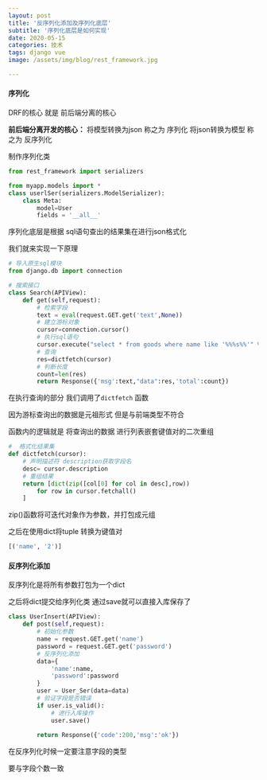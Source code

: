 ```yaml
---
layout: post
title: '反序列化添加及序列化底层'
subtitle: '序列化底层是如何实现'
date: 2020-05-15
categories: 技术
tags: django vue 
image: /assets/img/blog/rest_framework.jpg

---
```


####  序列化

DRF的核心 就是 前后端分离的核心

**前后端分离开发的核心：**
将模型转换为json 称之为 序列化
将json转换为模型 称之为 反序列化

制作序列化类

```python
from rest_framework import serializers

from myapp.models import *
class userlSer(serializers.ModelSerializer):
    class Meta:
        model=User
        fields = '__all__'
```

序列化底层是根据 sql语句查出的结果集在进行json格式化

我们就来实现一下原理

```python
# 导入原生sql模块
from django.db import connection

# 搜索接口
class Search(APIView):
    def get(self,request):
        # 检索字段
        text = eval(request.GET.get('text',None))
        # 建立游标对象
        cursor=connection.cursor()
        # 执行sql语句
        cursor.execute("select * from goods where name like '%%%s%%'" %text)
        # 查询
        res=dictfetch(cursor)
        # 判断长度
        count=len(res)
        return Response({'msg':text,"data":res,'total':count})

```

在执行查询的部分 我们调用了``dictfetch`` 函数 

因为游标查询出的数据是元祖形式 但是与前端类型不符合

函数内的逻辑就是 将查询出的数据 进行列表嵌套键值对的二次重组

```python
#  格式化结果集
def dictfetch(cursor):
    # 声明描述符 description获取字段名
    desc= cursor.description
    # 重组结果
    return [dict(zip([col[0] for col in desc],row))
        for row in cursor.fetchall()
    ]
```

zip()函数将可迭代对象作为参数，并打包成元组   

之后在使用dict将tuple 转换为键值对

```python
[('name', '2')]
```

#### 反序列化添加

反序列化是将所有参数打包为一个dict   

之后将dict提交给序列化类 通过save就可以直接入库保存了

```python
class UserInsert(APIView):
    def post(self,request):
        # 初始化参数
        name = request.GET.get('name')
        password = request.GET.get('password')
        # 反序列化添加
        data={
            'name':name,
            'password':password
        }
        user = User_Ser(data=data)
        # 验证字段是否错误
        if user.is_valid():
            # 进行入库操作
            user.save()
            
        return Response({'code':200,'msg':'ok'})
```

在反序列化时候一定要注意字段的类型  

要与字段个数一致